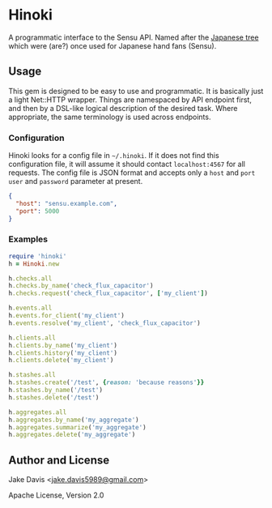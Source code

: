 # Hinoki
A programmatic interface to the Sensu API. Named after the
[Japanese tree](http://en.wikipedia.org/wiki/Chamaecyparis_obtusa) which were 
(are?) once used for Japanese hand fans (Sensu).

## Usage
This gem is designed to be easy to use and programmatic. It is basically just a
light Net::HTTP wrapper. Things are namespaced by API endpoint first, and then
by a DSL-like logical description of the desired task. Where appropriate, the
same terminology is used across endpoints.

### Configuration
Hinoki looks for a config file in `~/.hinoki`. If it does not find this
configuration file, it will assume it should contact `localhost:4567` for all
requests. The config file is JSON format and accepts only a `host` and `port`
`user` and `password` parameter at present.

``` json
{
  "host": "sensu.example.com",
  "port": 5000
}
```

### Examples
``` ruby
require 'hinoki'
h = Hinoki.new

h.checks.all
h.checks.by_name('check_flux_capacitor')
h.checks.request('check_flux_capacitor', ['my_client'])

h.events.all
h.events.for_client('my_client')
h.events.resolve('my_client', 'check_flux_capacitor')

h.clients.all
h.clients.by_name('my_client')
h.clients.history('my_client')
h.clients.delete('my_client')

h.stashes.all
h.stashes.create('/test', {reason: 'because reasons'}}
h.stashes.by_name('/test')
h.stashes.delete('/test')

h.aggregates.all
h.aggregates.by_name('my_aggregate')
h.aggregates.summarize('my_aggregate')
h.aggregates.delete('my_aggregate')
```

## Author and License
Jake Davis \<jake.davis5989@gmail.com\>

Apache License, Version 2.0
